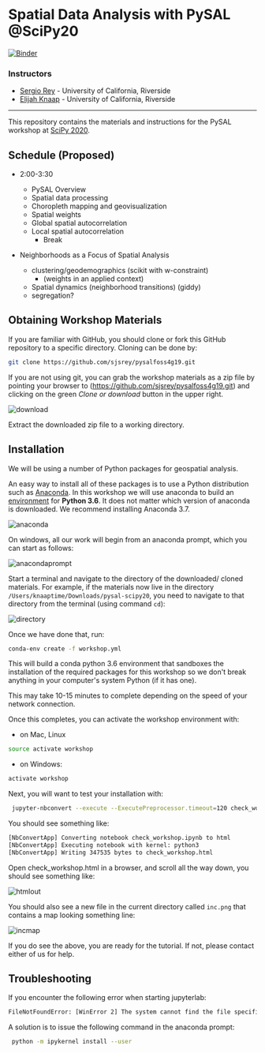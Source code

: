 # Spatial Data Analysis with PySAL @SciPy20

[![Binder](https://mybinder.org/badge_logo.svg)](https://mybinder.org/v2/gh/sjsrey/pysalfoss4g19/master)

### Instructors

- [Sergio Rey](http://sergerey.org) - University of California, Riverside
- [Elijah Knaap](http://spatial.ucr.edu/peopleKaap.html) - University of California, Riverside

---

This repository contains the materials and instructions for the PySAL workshop at [SciPy 2020](https://www.scipy2020.scipy.org/).

## Schedule (Proposed)

- 2:00-3:30
  - PySAL Overview
  - Spatial data processing
  - Choropleth mapping and geovisualization
  - Spatial weights
  - Global spatial autocorrelation
  - Local spatial autocorrelation
    - Break
- Neighborhoods as a Focus of Spatial Analysis

  - clustering/geodemographics (scikit with w-constraint)
    - (weights in an applied context)
  - Spatial dynamics (neighborhood transitions) (giddy)
  - segregation?

## Obtaining Workshop Materials

If you are familiar with GitHub, you should clone or fork this GitHub repository to a specific directory. Cloning can be done by:

```bash
git clone https://github.com/sjsrey/pysalfoss4g19.git
```

If you are not using git, you can grab the workshop materials as a zip file by pointing your browser to (https://github.com/sjsrey/pysalfoss4g19.git) and clicking on the green _Clone or download_ button in the upper right.

![download](figs/readmefigs/download.png)

Extract the downloaded zip file to a working directory.

## Installation

We will be using a number of Python packages for geospatial analysis.

An easy way to install all of these packages is to use a Python distribution such as [Anaconda](https://www.anaconda.com/download/#macos). In this workshop we will use anaconda to build an [environment](https://conda.io/docs/user-guide/tasks/manage-environments.html) for **Python 3.6**. It does not matter which version of anaconda is downloaded. We recommend installing Anaconda 3.7.

![anaconda](figs/readmefigs/anaconda.png)

On windows, all our work will begin from an anaconda prompt, which you can start as follows:

![anacondaprompt](figs/readmefigs/anacondastartwin.png)

Start a terminal and navigate to the directory of the downloaded/ cloned materials. For example, if the materials now live in the directory `/Users/knaaptime/Downloads/pysal-scipy20`, you need to navigate to that directory from the terminal (using command `cd`):

![directory](figs/readmefigs/directory.png)

Once we have done that, run:

```bash
conda-env create -f workshop.yml
```

This will build a conda python 3.6 environment that sandboxes the installation of the required packages for this workshop so we don't break anything in your computer's system Python (if it has one).

This may take 10-15 minutes to complete depending on the speed of your network connection.

Once this completes, you can activate the workshop environment with:

- on Mac, Linux

```bash
source activate workshop
```

- on Windows:

```bash
activate workshop
```

Next, you will want to test your installation with:

```bash
 jupyter-nbconvert --execute --ExecutePreprocessor.timeout=120 check_workshop.ipynb
```

You should see something like:

```bash
[NbConvertApp] Converting notebook check_workshop.ipynb to html
[NbConvertApp] Executing notebook with kernel: python3
[NbConvertApp] Writing 347535 bytes to check_workshop.html
```

Open check_workshop.html in a browser, and scroll all the way down, you should see something like:

![htmlout](figs/readmefigs/htmlout.png)

You should also see a new file in the current directory called `inc.png` that contains a map looking something line:

![incmap](figs/readmefigs/inc.png)

If you do see the above, you are ready for the tutorial. If not, please contact either of us for help.

## Troubleshooting

If you encounter the following error when starting jupyterlab:

```bash
FileNotFoundError: [WinError 2] The system cannot find the file specified
```

A solution is to issue the following command in the anaconda prompt:

```bash
 python -m ipykernel install --user
```
